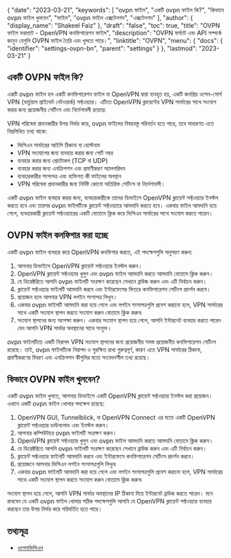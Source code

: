 {
  "date": "2023-03-21",
  "keywords": [
"ovpn ফাইল",
"একটি ovpn ফাইল কি?",
"কিভাবে ovpn ফাইল খুলবেন",
"ফাইল",
"ovpn ফাইল এক্সটেনশন",
"এক্সটেনশন"
],
  "author": {
    "display_name": "Shakeel Faiz"
},
  "draft": "false",
  "toc": true,
  "title": "OVPN ফাইল ফরম্যাট - OpenVPN কনফিগারেশন ফাইল",
  "description": "OVPN ফর্ম্যাট এবং API সম্পর্কে জানুন যেগুলি OVPN ফাইল তৈরি এবং খুলতে পারে।",
  "linktitle": "OVPN",
  "menu": {
    "docs": {
      "identifier": "settings-ovpn-bn",
      "parent": "settings"
}
},
  "lastmod": "2023-03-21"
}

## একটি OVPN ফাইল কি?

একটি ovpn ফাইল হল একটি কনফিগারেশন ফাইল যা OpenVPN দ্বারা ব্যবহৃত হয়, একটি জনপ্রিয় ওপেন-সোর্স VPN (ভার্চুয়াল প্রাইভেট নেটওয়ার্ক) সফ্টওয়্যার। এটিতে OpenVPN ক্লায়েন্টের VPN সার্ভারের সাথে সংযোগ করার জন্য প্রয়োজনীয় সেটিংস এবং নির্দেশাবলী রয়েছে৷

VPN পরিষেবা প্রদানকারীর উপর নির্ভর করে, ovpn ফাইলের বিষয়বস্তু পরিবর্তন হতে পারে, তবে সাধারণত এতে নিম্নলিখিত তথ্য থাকে:

- ভিপিএন সার্ভারের আইপি ঠিকানা বা হোস্টনাম
- VPN সংযোগের জন্য ব্যবহার করার জন্য পোর্ট নম্বর
- ব্যবহার করার জন্য প্রোটোকল (TCP বা UDP)
- ব্যবহার করার জন্য এনক্রিপশন এবং প্রমাণীকরণ অ্যালগরিদম
- ব্যবহারকারীর শংসাপত্র এবং ব্যক্তিগত কী ফাইলের অবস্থান
- VPN পরিষেবা প্রদানকারীর জন্য নির্দিষ্ট কোনো অতিরিক্ত সেটিংস বা নির্দেশাবলী।

একটি ovpn ফাইল ব্যবহার করার জন্য, ব্যবহারকারীকে তাদের ডিভাইসে OpenVPN ক্লায়েন্ট সফ্টওয়্যার ইনস্টল করতে হবে এবং তারপর ovpn ফাইলটিকে ক্লায়েন্ট সফ্টওয়্যারে আমদানি করতে হবে। একবার ফাইল আমদানি হয়ে গেলে, ব্যবহারকারী ক্লায়েন্ট সফ্টওয়্যারের একটি বোতামে ক্লিক করে ভিপিএন সার্ভারের সাথে সংযোগ করতে পারেন।

## OVPN ফাইল কনফিগার করা হচ্ছে

একটি ovpn ফাইল ব্যবহার করে OpenVPN কনফিগার করতে, এই পদক্ষেপগুলি অনুসরণ করুন:

1. আপনার ডিভাইসে OpenVPN ক্লায়েন্ট সফ্টওয়্যার ইনস্টল করুন।
2. OpenVPN ক্লায়েন্ট সফ্টওয়্যার খুলুন এবং ovpn ফাইল আমদানি করতে আমদানি বোতামে ক্লিক করুন।
3. যে ডিরেক্টরিতে আপনি ovpn ফাইলটি সংরক্ষণ করেছেন সেখানে ব্রাউজ করুন এবং এটি নির্বাচন করুন।
4. ক্লায়েন্ট সফ্টওয়্যার ফাইলটি আমদানি করবে এবং ইন্টারফেসের ভিতরে কনফিগারেশন সেটিংস প্রদর্শন করবে।
5. প্রয়োজন হলে আপনার VPN লগইন শংসাপত্র লিখুন।
6. একবার ovpn ফাইলটি আমদানি করা হয়ে গেলে এবং লগইন শংসাপত্রগুলি প্রবেশ করানো হলে, VPN সার্ভারের সাথে একটি সংযোগ স্থাপন করতে সংযোগ করুন বোতামে ক্লিক করুন৷
7. সংযোগ স্থাপনের জন্য অপেক্ষা করুন। একবার সংযোগ স্থাপন হয়ে গেলে, আপনি ইন্টারনেট ব্যবহার করতে পারেন যেন আপনি VPN সার্ভার অবস্থানের সাথে সংযুক্ত।

ovpn ফাইলটিতে একটি নিরাপদ VPN সংযোগ স্থাপনের জন্য প্রয়োজনীয় সমস্ত প্রয়োজনীয় কনফিগারেশন সেটিংস রয়েছে। তাই, ovpn ফাইলটিকে নিরাপদ ও সুরক্ষিত রাখা গুরুত্বপূর্ণ, কারণ এতে VPN সার্ভারের ঠিকানা, প্রমাণীকরণের বিবরণ এবং এনক্রিপশন কীগুলির মতো সংবেদনশীল তথ্য রয়েছে।

## কিভাবে OVPN ফাইল খুলবেন?

একটি ovpn ফাইল খুলতে, আপনার ডিভাইসে একটি OpenVPN ক্লায়েন্ট সফ্টওয়্যার ইনস্টল করা প্রয়োজন। এখানে একটি ovpn ফাইল খোলার পদক্ষেপ রয়েছে:

1. OpenVPN GUI, Tunnelblick, বা OpenVPN Connect এর মতো একটি OpenVPN ক্লায়েন্ট সফ্টওয়্যার ডাউনলোড এবং ইনস্টল করুন।
2. আপনার কম্পিউটারে ovpn ফাইলটি সংরক্ষণ করুন।
3. OpenVPN ক্লায়েন্ট সফ্টওয়্যার খুলুন এবং ovpn ফাইল আমদানি করতে আমদানি বোতামে ক্লিক করুন।
4. যে ডিরেক্টরিতে আপনি ovpn ফাইলটি সংরক্ষণ করেছেন সেখানে ব্রাউজ করুন এবং এটি নির্বাচন করুন।
5. ক্লায়েন্ট সফ্টওয়্যার ফাইলটি আমদানি করবে এবং ইন্টারফেসে কনফিগারেশন সেটিংস প্রদর্শন করবে।
6. প্রয়োজনে আপনার ভিপিএন লগইন শংসাপত্রগুলি লিখুন৷
7. একবার ovpn ফাইলটি আমদানি করা হয়ে গেলে এবং লগইন শংসাপত্রগুলি প্রবেশ করানো হলে, VPN সার্ভারের সাথে একটি সংযোগ স্থাপন করতে সংযোগ করুন বোতামে ক্লিক করুন৷

সংযোগ স্থাপন হয়ে গেলে, আপনি VPN সার্ভার অবস্থানের IP ঠিকানা দিয়ে ইন্টারনেট ব্রাউজ করতে পারেন। মনে রাখবেন যে একটি ovpn ফাইল খোলার সঠিক পদক্ষেপগুলি আপনি যে OpenVPN ক্লায়েন্ট সফ্টওয়্যার ব্যবহার করছেন তার উপর নির্ভর করে পরিবর্তিত হতে পারে।

## তথ্যসূত্র
* [ওপেনভিপিএন](https://en.wikipedia.org/wiki/OpenVPN)


